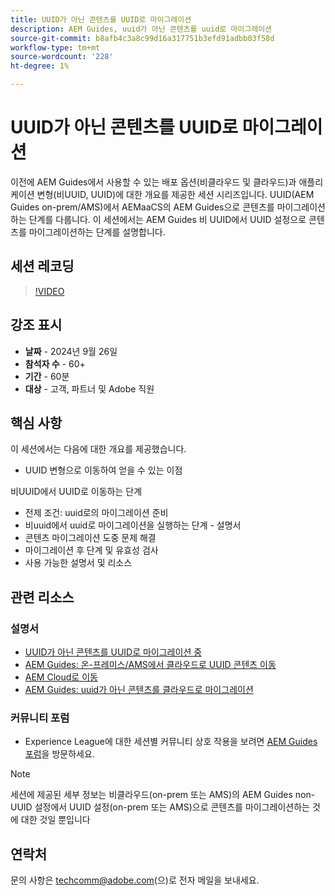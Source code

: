 ```yaml
---
title: UUID가 아닌 콘텐츠를 UUID로 마이그레이션
description: AEM Guides, uuid가 아닌 콘텐츠를 uuid로 마이그레이션
source-git-commit: b8afb4c3a8c99d16a317751b3efd91adbb03f58d
workflow-type: tm+mt
source-wordcount: '228'
ht-degree: 1%

---
```


# UUID가 아닌 콘텐츠를 UUID로 마이그레이션

이전에 AEM Guides에서 사용할 수 있는 배포 옵션(비클라우드 및 클라우드)과 애플리케이션 변형(비UUID, UUID)에 대한 개요를 제공한 세션 시리즈입니다.
UUID(AEM Guides on-prem/AMS)에서 AEMaaCS의 AEM Guides으로 콘텐츠를 마이그레이션하는 단계를 다룹니다.
이 세션에서는 AEM Guides 비 UUID에서 UUID 설정으로 콘텐츠를 마이그레이션하는 단계를 설명합니다.


## 세션 레코딩

>[!VIDEO](https://video.tv.adobe.com/v/3434807/uuid-migration-content-migration-guides-migration?quality=12&learn=on)


## 강조 표시

- **날짜** - 2024년 9월 26일
- **참석자 수** - 60+
- **기간** - 60분
- **대상** - 고객, 파트너 및 Adobe 직원


## 핵심 사항

이 세션에서는 다음에 대한 개요를 제공했습니다.
- UUID 변형으로 이동하여 얻을 수 있는 이점

비UUID에서 UUID로 이동하는 단계
- 전제 조건: uuid로의 마이그레이션 준비
- 비uuid에서 uuid로 마이그레이션을 실행하는 단계 - 설명서
- 콘텐츠 마이그레이션 도중 문제 해결
- 마이그레이션 후 단계 및 유효성 검사
- 사용 가능한 설명서 및 리소스



## 관련 리소스

### 설명서

- [UUID가 아닌 콘텐츠를 UUID로 마이그레이션 중](https://experienceleague.adobe.com/en/docs/experience-manager-guides/using/install-guide/on-prem-ig/content-migration/migration-process/migrate-non-uuid-uuid)
- [AEM Guides: 온-프레미스/AMS에서 클라우드로 UUID 콘텐츠 이동](../../cs-install-guide/migrate-on-premise-content-cloud.md)
- [AEM Cloud로 이동](https://experienceleague.adobe.com/en/docs/experience-manager-cloud-service/content/migration-journey/getting-started)
- [AEM Guides: uuid가 아닌 콘텐츠를 클라우드로 마이그레이션](../../install-guide/migrate-uuid-non-uuid.md)

### 커뮤니티 포럼

- Experience League에 대한 세션별 커뮤니티 상호 작용을 보려면 [AEM Guides 포럼](https://experienceleaguecommunities.adobe.com/t5/experience-manager-guides/bd-p/xml-documentation-discussions)을 방문하세요.


>[!NOTE]
>
> 세션에 제공된 세부 정보는 비클라우드(on-prem 또는 AMS)의 AEM Guides non-UUID 설정에서 UUID 설정(on-prem 또는 AMS)으로 콘텐츠를 마이그레이션하는 것에 대한 것일 뿐입니다



## 연락처

문의 사항은 <techcomm@adobe.com>(으)로 전자 메일을 보내세요.
